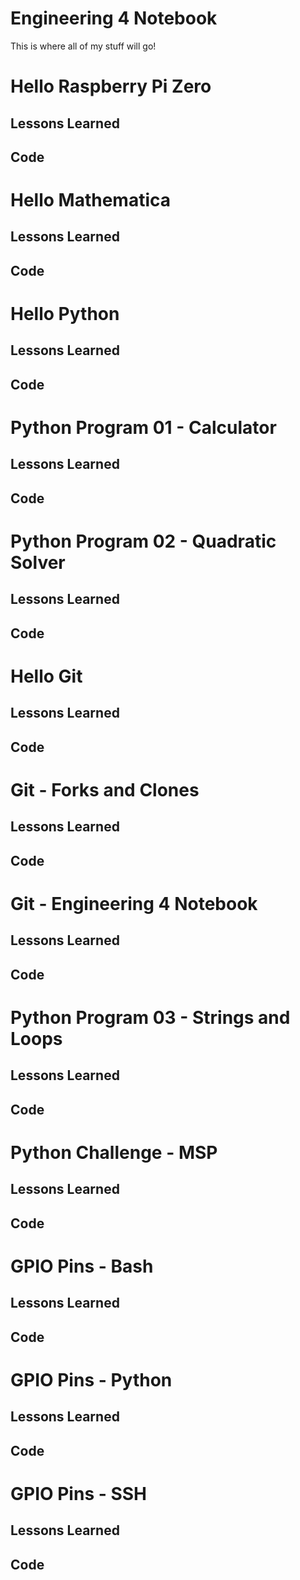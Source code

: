# Engineering 4 Notebook
This is where all of my stuff will go!

# Hello Raspberry Pi Zero
## Lessons Learned
## Code
# Hello Mathematica
## Lessons Learned
## Code
# Hello Python
## Lessons Learned
## Code
# Python Program 01 - Calculator
## Lessons Learned
## Code
# Python Program 02 - Quadratic Solver
## Lessons Learned
## Code
# Hello Git
## Lessons Learned
## Code
# Git - Forks and Clones
## Lessons Learned
## Code
# Git - Engineering 4 Notebook
## Lessons Learned
## Code
# Python Program 03 - Strings and Loops
## Lessons Learned
## Code
# Python Challenge - MSP
## Lessons Learned
## Code
# GPIO Pins - Bash
## Lessons Learned
## Code
# GPIO Pins - Python
## Lessons Learned
## Code
# GPIO Pins - SSH
## Lessons Learned
## Code
